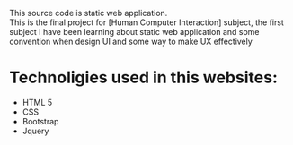 This source code is static web application.<br>
This is the final project for [Human Computer Interaction] subject, the first subject I have been learning about static web application and some convention when design UI and some way to make UX effectively
<h1>Technoligies used in this websites:</h1>
<ul>
  <li>HTML 5</li>
   <li>CSS</li>
   <li>Bootstrap</li>
  <li>Jquery</li>
<ul>
